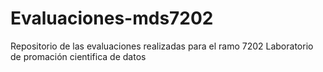 # Evaluaciones-mds7202
Repositorio de las evaluaciones realizadas para el ramo 7202 Laboratorio de promación cientifica de datos
